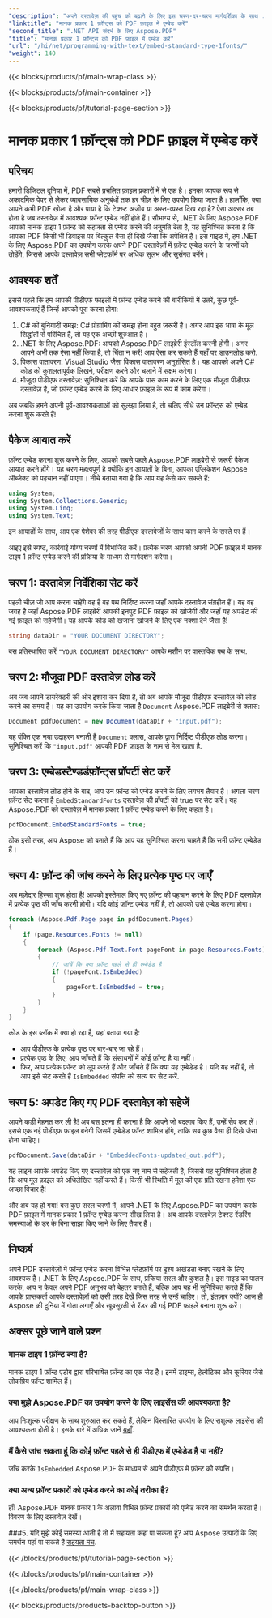 ```yaml
---
"description": "अपने दस्तावेज़ की पहुंच को बढ़ाने के लिए इस चरण-दर-चरण मार्गदर्शिका के साथ .NET के लिए Aspose.PDF का उपयोग करके PDF फ़ाइलों में मानक प्रकार 1 फ़ॉन्ट एम्बेड करना सीखें।"
"linktitle": "मानक प्रकार 1 फ़ॉन्ट्स को PDF फ़ाइल में एम्बेड करें"
"second_title": ".NET API संदर्भ के लिए Aspose.PDF"
"title": "मानक प्रकार 1 फ़ॉन्ट्स को PDF फ़ाइल में एम्बेड करें"
"url": "/hi/net/programming-with-text/embed-standard-type-1fonts/"
"weight": 140
---
```


{{< blocks/products/pf/main-wrap-class >}}

{{< blocks/products/pf/main-container >}}

{{< blocks/products/pf/tutorial-page-section >}}

# मानक प्रकार 1 फ़ॉन्ट्स को PDF फ़ाइल में एम्बेड करें

## परिचय

हमारी डिजिटल दुनिया में, PDF सबसे प्रचलित फ़ाइल प्रकारों में से एक है। इनका व्यापक रूप से अकादमिक पेपर से लेकर व्यावसायिक अनुबंधों तक हर चीज़ के लिए उपयोग किया जाता है। हालाँकि, क्या आपने कभी PDF खोला है और पाया है कि टेक्स्ट अजीब या अस्त-व्यस्त दिख रहा है? ऐसा अक्सर तब होता है जब दस्तावेज़ में आवश्यक फ़ॉन्ट एम्बेड नहीं होते हैं। सौभाग्य से, .NET के लिए Aspose.PDF आपको मानक टाइप 1 फ़ॉन्ट को सहजता से एम्बेड करने की अनुमति देता है, यह सुनिश्चित करता है कि आपका PDF किसी भी डिवाइस पर बिल्कुल वैसा ही दिखे जैसा कि अपेक्षित है। इस गाइड में, हम .NET के लिए Aspose.PDF का उपयोग करके अपने PDF दस्तावेज़ों में फ़ॉन्ट एम्बेड करने के चरणों को तोड़ेंगे, जिससे आपके दस्तावेज़ सभी प्लेटफ़ॉर्म पर अधिक सुलभ और सुसंगत बनेंगे।

## आवश्यक शर्तें

इससे पहले कि हम आपकी पीडीएफ फाइलों में फ़ॉन्ट एम्बेड करने की बारीकियों में उतरें, कुछ पूर्व-आवश्यकताएं हैं जिन्हें आपको पूरा करना होगा:

1. C# की बुनियादी समझ: C# प्रोग्रामिंग की समझ होना बहुत ज़रूरी है। अगर आप इस भाषा के मूल सिद्धांतों से परिचित हैं, तो यह एक अच्छी शुरुआत है।
2. .NET के लिए Aspose.PDF: आपको Aspose.PDF लाइब्रेरी इंस्टॉल करनी होगी। अगर आपने अभी तक ऐसा नहीं किया है, तो चिंता न करें! आप ऐसा कर सकते हैं [यहाँ पर डाउनलोड करो](https://releases.aspose.com/pdf/net/). 
3. विकास वातावरण: Visual Studio जैसा विकास वातावरण अनुशंसित है। यह आपको अपने C# कोड को कुशलतापूर्वक लिखने, परीक्षण करने और चलाने में सक्षम करेगा।
4. मौजूदा पीडीएफ दस्तावेज़: सुनिश्चित करें कि आपके पास काम करने के लिए एक मौजूदा पीडीएफ दस्तावेज़ है, जो फ़ॉन्ट एम्बेड करने के लिए आधार फ़ाइल के रूप में काम करेगा।

अब जबकि हमने अपनी पूर्व-आवश्यकताओं को सुलझा लिया है, तो चलिए सीधे उन फ़ॉन्ट्स को एम्बेड करना शुरू करते हैं!

## पैकेज आयात करें

फ़ॉन्ट एम्बेड करना शुरू करने के लिए, आपको सबसे पहले Aspose.PDF लाइब्रेरी से ज़रूरी पैकेज आयात करने होंगे। यह चरण महत्वपूर्ण है क्योंकि इन आयातों के बिना, आपका एप्लिकेशन Aspose ऑब्जेक्ट को पहचान नहीं पाएगा। नीचे बताया गया है कि आप यह कैसे कर सकते हैं:

```csharp
using System;
using System.Collections.Generic;
using System.Linq;
using System.Text;
```

इन आयातों के साथ, आप एक पेशेवर की तरह पीडीएफ दस्तावेजों के साथ काम करने के रास्ते पर हैं।

आइए इसे स्पष्ट, कार्रवाई योग्य चरणों में विभाजित करें। प्रत्येक चरण आपको अपनी PDF फ़ाइल में मानक टाइप 1 फ़ॉन्ट एम्बेड करने की प्रक्रिया के माध्यम से मार्गदर्शन करेगा।

## चरण 1: दस्तावेज़ निर्देशिका सेट करें

पहली चीज़ जो आप करना चाहेंगे वह है वह पथ निर्दिष्ट करना जहाँ आपके दस्तावेज़ संग्रहीत हैं। यह वह जगह है जहाँ Aspose.PDF लाइब्रेरी आपकी इनपुट PDF फ़ाइल को खोजेगी और जहाँ यह अपडेट की गई फ़ाइल को सहेजेगी। यह आपके कोड को खजाना खोजने के लिए एक नक्शा देने जैसा है!

```csharp
string dataDir = "YOUR DOCUMENT DIRECTORY";
```

बस प्रतिस्थापित करें `"YOUR DOCUMENT DIRECTORY"` आपके मशीन पर वास्तविक पथ के साथ.

## चरण 2: मौजूदा PDF दस्तावेज़ लोड करें

अब जब आपने डायरेक्टरी की ओर इशारा कर दिया है, तो अब आपके मौजूदा पीडीएफ दस्तावेज़ को लोड करने का समय है। यह का उपयोग करके किया जाता है `Document` Aspose.PDF लाइब्रेरी से क्लास:

```csharp
Document pdfDocument = new Document(dataDir + "input.pdf");
```

यह पंक्ति एक नया उदाहरण बनाती है `Document` क्लास, आपके द्वारा निर्दिष्ट पीडीएफ लोड करना। सुनिश्चित करें कि `"input.pdf"` आपकी PDF फ़ाइल के नाम से मेल खाता है.

## चरण 3: एम्बेडस्टैण्डर्डफ़ॉन्ट्स प्रॉपर्टी सेट करें

आपका दस्तावेज़ लोड होने के बाद, आप उन फ़ॉन्ट को एम्बेड करने के लिए लगभग तैयार हैं। अगला चरण फ़ॉन्ट सेट करना है `EmbedStandardFonts` दस्तावेज़ की प्रॉपर्टी को true पर सेट करें। यह Aspose.PDF को दस्तावेज़ में मानक प्रकार 1 फ़ॉन्ट एम्बेड करने के लिए कहता है। 

```csharp
pdfDocument.EmbedStandardFonts = true;
```

ठीक इसी तरह, आप Aspose को बताते हैं कि आप यह सुनिश्चित करना चाहते हैं कि सभी फ़ॉन्ट एम्बेडेड हैं।

## चरण 4: फ़ॉन्ट की जांच करने के लिए प्रत्येक पृष्ठ पर जाएँ

अब मज़ेदार हिस्सा शुरू होता है! आपको इस्तेमाल किए गए फ़ॉन्ट की पहचान करने के लिए PDF दस्तावेज़ में प्रत्येक पृष्ठ की जाँच करनी होगी। यदि कोई फ़ॉन्ट एम्बेड नहीं है, तो आपको उसे एम्बेड करना होगा। 

```csharp
foreach (Aspose.Pdf.Page page in pdfDocument.Pages)
{
    if (page.Resources.Fonts != null)
    {
        foreach (Aspose.Pdf.Text.Font pageFont in page.Resources.Fonts)
        {
            // जांचें कि क्या फ़ॉन्ट पहले से ही एम्बेडेड है
            if (!pageFont.IsEmbedded)
            {
                pageFont.IsEmbedded = true;
            }
        }
    }
}
```

कोड के इस ब्लॉक में क्या हो रहा है, यहां बताया गया है:
- आप पीडीएफ के प्रत्येक पृष्ठ पर बार-बार जा रहे हैं।
- प्रत्येक पृष्ठ के लिए, आप जाँचते हैं कि संसाधनों में कोई फ़ॉन्ट है या नहीं।
- फिर, आप प्रत्येक फ़ॉन्ट को लूप करते हैं और जाँचते हैं कि क्या यह एम्बेडेड है। यदि यह नहीं है, तो आप इसे सेट करते हैं `IsEmbedded` संपत्ति को सत्य पर सेट करें.

## चरण 5: अपडेट किए गए PDF दस्तावेज़ को सहेजें

आपने कड़ी मेहनत कर ली है! अब बस इतना ही करना है कि आपने जो बदलाव किए हैं, उन्हें सेव कर लें। इससे एक नई पीडीएफ फाइल बनेगी जिसमें एम्बेडेड फॉन्ट शामिल होंगे, ताकि सब कुछ वैसा ही दिखे जैसा होना चाहिए।

```csharp
pdfDocument.Save(dataDir + "EmbeddedFonts-updated_out.pdf");
```

यह लाइन आपके अपडेट किए गए दस्तावेज़ को एक नए नाम से सहेजती है, जिससे यह सुनिश्चित होता है कि आप मूल फ़ाइल को अधिलेखित नहीं करते हैं। किसी भी स्थिति में मूल की एक प्रति रखना हमेशा एक अच्छा विचार है!

और अब यह हो गया! बस कुछ सरल चरणों में, आपने .NET के लिए Aspose.PDF का उपयोग करके PDF फ़ाइल में मानक प्रकार 1 फ़ॉन्ट एम्बेड करना सीख लिया है। अब आपके दस्तावेज़ टेक्स्ट रेंडरिंग समस्याओं के डर के बिना साझा किए जाने के लिए तैयार हैं।

## निष्कर्ष

अपने PDF दस्तावेज़ों में फ़ॉन्ट एम्बेड करना विभिन्न प्लेटफ़ॉर्म पर दृश्य अखंडता बनाए रखने के लिए आवश्यक है। .NET के लिए Aspose.PDF के साथ, प्रक्रिया सरल और कुशल है। इस गाइड का पालन करके, आप न केवल अपने PDF अनुभव को बेहतर बनाते हैं, बल्कि आप यह भी सुनिश्चित करते हैं कि आपके प्राप्तकर्ता आपके दस्तावेज़ों को उसी तरह देखें जिस तरह से उन्हें चाहिए। तो, इंतज़ार क्यों? आज ही Aspose की दुनिया में गोता लगाएँ और खूबसूरती से रेंडर की गई PDF फ़ाइलें बनाना शुरू करें।

## अक्सर पूछे जाने वाले प्रश्न

### मानक टाइप 1 फ़ॉन्ट क्या हैं?
मानक टाइप 1 फ़ॉन्ट एडोब द्वारा परिभाषित फ़ॉन्ट का एक सेट है। इनमें टाइम्स, हेल्वेटिका और कूरियर जैसे लोकप्रिय फ़ॉन्ट शामिल हैं।

### क्या मुझे Aspose.PDF का उपयोग करने के लिए लाइसेंस की आवश्यकता है?
आप निःशुल्क परीक्षण के साथ शुरुआत कर सकते हैं, लेकिन विस्तारित उपयोग के लिए सशुल्क लाइसेंस की आवश्यकता होती है। इसके बारे में अधिक जानें [यहाँ](https://purchase.aspose.com/buy).

### मैं कैसे जांच सकता हूं कि कोई फ़ॉन्ट पहले से ही पीडीएफ में एम्बेडेड है या नहीं?
जाँच करके `IsEmbedded` Aspose.PDF के माध्यम से अपने पीडीएफ में फ़ॉन्ट की संपत्ति।

### क्या अन्य फ़ॉन्ट प्रकारों को एम्बेड करने का कोई तरीका है?
हाँ! Aspose.PDF मानक प्रकार 1 के अलावा विभिन्न फ़ॉन्ट प्रकारों को एम्बेड करने का समर्थन करता है। विवरण के लिए दस्तावेज़ देखें।

###5. यदि मुझे कोई समस्या आती है तो मैं सहायता कहां पा सकता हूं?
आप Aspose उत्पादों के लिए समर्थन यहाँ पा सकते हैं [सहयता मंच](https://forum.aspose.com/c/pdf/10).

{{< /blocks/products/pf/tutorial-page-section >}}

{{< /blocks/products/pf/main-container >}}

{{< /blocks/products/pf/main-wrap-class >}}

{{< blocks/products/products-backtop-button >}}